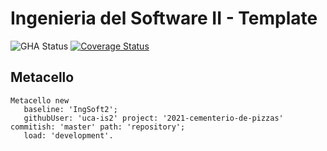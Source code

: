 # Ingenieria del Software II - Template

![GHA Status](https://github.com/uca-is2/2021-cementerio-de-pizzas/actions/workflows/GHA.yml/badge.svg)
[![Coverage Status](https://coveralls.io/repos/github/uca-is2/2021-cementerio-de-pizzas/badge.svg?branch=master)](https://coveralls.io/github/uca-is2/2021-cementerio-de-pizzas?branch=master)

## Metacello

```smalltalk
Metacello new
   baseline: 'IngSoft2';
   githubUser: 'uca-is2' project: '2021-cementerio-de-pizzas' commitish: 'master' path: 'repository';
   load: 'development'.
```
